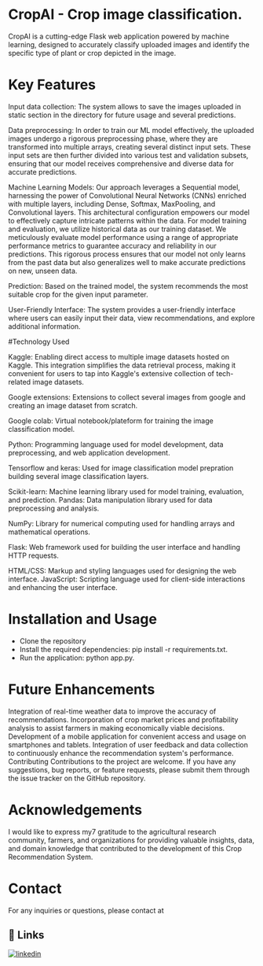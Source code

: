 
# CropAI - Crop image classification.

CropAI is a cutting-edge Flask web application powered by machine learning, designed to accurately classify uploaded images and identify the specific type of plant or crop depicted in the image.

# Key Features
Input data collection:
The system allows to save the images uploaded in static section in the directory for future usage and several predictions.

Data preprocessing:
In order to train our ML model effectively, the uploaded images undergo a rigorous preprocessing phase, where they are transformed into multiple arrays, creating several distinct input sets. These input sets are then further divided into various test and validation subsets, ensuring that our model receives comprehensive and diverse data for accurate predictions.

Machine Learning Models:
Our approach leverages a Sequential model, harnessing the power of Convolutional Neural Networks (CNNs) enriched with multiple layers, including Dense, Softmax, MaxPooling, and Convolutional layers. This architectural configuration empowers our model to effectively capture intricate patterns within the data.
For model training and evaluation, we utilize historical data as our training dataset. We meticulously evaluate model performance using a range of appropriate performance metrics to guarantee accuracy and reliability in our predictions. This rigorous process ensures that our model not only learns from the past data but also generalizes well to make accurate predictions on new, unseen data.

Prediction:
Based on the trained model, the system recommends the most suitable crop for the given input parameter.

User-Friendly Interface:
The system provides a user-friendly interface where users can easily input their data, view recommendations, and explore additional information.

#Technology Used

Kaggle:
Enabling direct access to multiple image datasets hosted on Kaggle. This integration simplifies the data retrieval process, making it convenient for users to tap into Kaggle's extensive collection of tech-related image datasets.

Google extensions:
Extensions to collect several images from google and creating an image dataset from scratch.

Google colab:
Virtual notebook/plateform for training the image classification model.

Python: Programming language used for model development, data preprocessing, and web application development. 

Tensorflow and keras:
Used for image classification model prepration building several image classification layers.

Scikit-learn: Machine learning library used for model training, evaluation, and prediction. Pandas: Data manipulation library used for data preprocessing and analysis. 

NumPy: Library for numerical computing used for handling arrays and mathematical operations. 

Flask: Web framework used for building the user interface and handling HTTP requests. 

HTML/CSS: Markup and styling languages used for designing the web interface. JavaScript: Scripting language used for client-side interactions and enhancing the user interface.

# Installation and Usage

- Clone the repository
- Install the required dependencies: pip install -r requirements.txt.
- Run the application: python app.py.

# Future Enhancements

Integration of real-time weather data to improve the accuracy of recommendations. Incorporation of crop market prices and profitability analysis to assist farmers in making economically viable decisions. Development of a mobile application for convenient access and usage on smartphones and tablets. Integration of user feedback and data collection to continuously enhance the recommendation system's performance. Contributing Contributions to the project are welcome. If you have any suggestions, bug reports, or feature requests, please submit them through the issue tracker on the GitHub repository.

# Acknowledgements

I would like to express my7 gratitude to the agricultural research community, farmers, and organizations for providing valuable insights, data, and domain knowledge that contributed to the development of this Crop Recommendation System.

# Contact
For any inquiries or questions, please contact at 

## 🔗 Links

[![linkedin](https://img.shields.io/badge/linkedin-0A66C2?style=for-the-badge&logo=linkedin&logoColor=white)](https://www.linkedin.com/in/samarth-soni-b62933182/)


